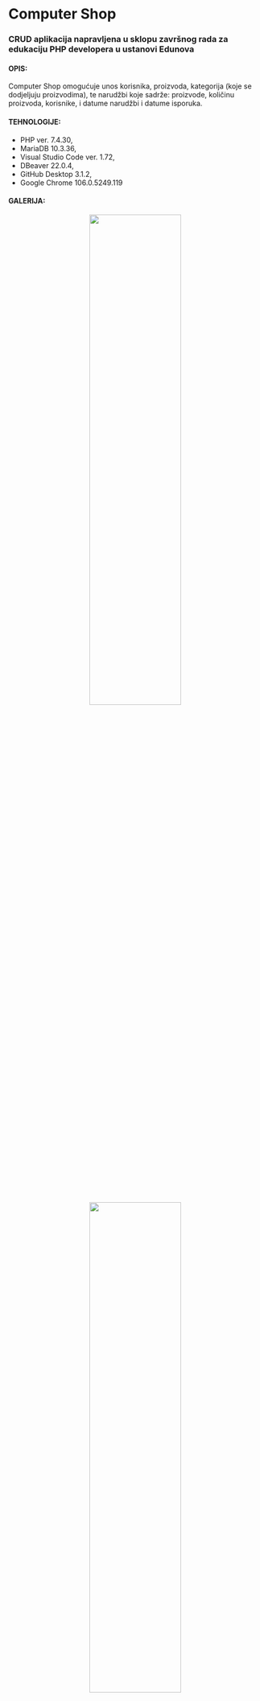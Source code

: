 # Computer Shop

### CRUD aplikacija napravljena u sklopu završnog rada za edukaciju PHP developera u ustanovi Edunova

#### OPIS:
Computer Shop omogućuje unos korisnika, proizvoda, kategorija (koje se dodjeljuju proizvodima), te narudžbi koje sadrže: proizvode, količinu proizvoda, korisnike, i datume narudžbi i datume isporuka.

#### TEHNOLOGIJE:
- PHP ver. 7.4.30,
-	MariaDB 10.3.36,
-	Visual Studio Code ver. 1.72,
-	DBeaver 22.0.4,
-	GitHub Desktop 3.1.2,
-	Google Chrome 106.0.5249.119

#### GALERIJA:
<p align="center" width="100%">
    <img width="60%" height="50%" src="https://user-images.githubusercontent.com/95641979/213189930-020c3493-7497-403b-ac2d-9fdb1b512d8d.png"> 
</p>
<p align="center" width="100%">
    <img width="60%" height="50%" src="https://user-images.githubusercontent.com/95641979/213189986-f5c0127c-c46a-4278-9009-01eb941dd7a1.png"> 
</p>
<p align="center" width="100%">
    <img width="60%" height="50%" src="https://user-images.githubusercontent.com/95641979/213190055-1f5b3878-f018-49e3-8daa-9febe53a6dc4.png"> 
</p>
<p align="center" width="100%">
    <img width="60%" height="50%" src="https://user-images.githubusercontent.com/95641979/213190090-3f63e724-d2b8-4da3-b21b-10cbcf0cff78.png"> 
</p>
<p align="center" width="100%">
    <img width="60%" height="50%" src="https://user-images.githubusercontent.com/95641979/213190123-3f7fdc9e-b800-4eb0-aec3-d2fd8d3b29df.png"> 
</p>
<p align="center" width="100%">
    <img width="60%" height="50%" src="https://user-images.githubusercontent.com/95641979/213190165-d3f5345c-c6f5-4024-b79f-bf62706b03e2.png"> 
</p>
<p align="center" width="100%">
    <img width="60%" height="50%" src="https://user-images.githubusercontent.com/95641979/213190197-ec83b7a1-ed00-4a96-b6c6-3344a3b44083.png"> 
</p>
<p align="center" width="100%">
    <img width="60%" height="50%" src="https://user-images.githubusercontent.com/95641979/213190233-20bccc04-9c5c-42e2-9fb9-89be69343c7f.png"> 
</p>
<p align="center" width="100%">
    <img width="60%" height="50%" src="https://user-images.githubusercontent.com/95641979/213190299-59a67d7f-ef8b-4556-8e2e-2da288039b37.png"> 
</p>
